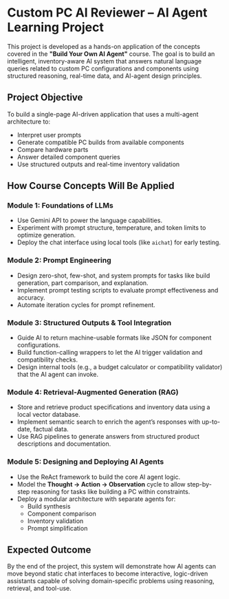 # Custom PC AI Reviewer – AI Agent Learning Project

This project is developed as a hands-on application of the concepts covered in the **"Build Your Own AI Agent"** course. The goal is to build an intelligent, inventory-aware AI system that answers natural language queries related to custom PC configurations and components using structured reasoning, real-time data, and AI-agent design principles.

## Project Objective
To build a single-page AI-driven application that uses a multi-agent architecture to:
- Interpret user prompts
- Generate compatible PC builds from available components
- Compare hardware parts
- Answer detailed component queries
- Use structured outputs and real-time inventory validation

## How Course Concepts Will Be Applied
### Module 1: Foundations of LLMs
- Use Gemini API to power the language capabilities.
- Experiment with prompt structure, temperature, and token limits to optimize generation.
- Deploy the chat interface using local tools (like `aichat`) for early testing.

### Module 2: Prompt Engineering
- Design zero-shot, few-shot, and system prompts for tasks like build generation, part comparison, and explanation.
- Implement prompt testing scripts to evaluate prompt effectiveness and accuracy.
- Automate iteration cycles for prompt refinement.

### Module 3: Structured Outputs & Tool Integration
- Guide AI to return machine-usable formats like JSON for component configurations.
- Build function-calling wrappers to let the AI trigger validation and compatibility checks.
- Design internal tools (e.g., a budget calculator or compatibility validator) that the AI agent can invoke.

### Module 4: Retrieval-Augmented Generation (RAG)
- Store and retrieve product specifications and inventory data using a local vector database.
- Implement semantic search to enrich the agent’s responses with up-to-date, factual data.
- Use RAG pipelines to generate answers from structured product descriptions and documentation.

### Module 5: Designing and Deploying AI Agents
- Use the ReAct framework to build the core AI agent logic.
- Model the **Thought → Action → Observation** cycle to allow step-by-step reasoning for tasks like building a PC within constraints.
- Deploy a modular architecture with separate agents for:
  - Build synthesis
  - Component comparison
  - Inventory validation
  - Prompt simplification

## Expected Outcome
By the end of the project, this system will demonstrate how AI agents can move beyond static chat interfaces to become interactive, logic-driven assistants capable of solving domain-specific problems using reasoning, retrieval, and tool-use.

